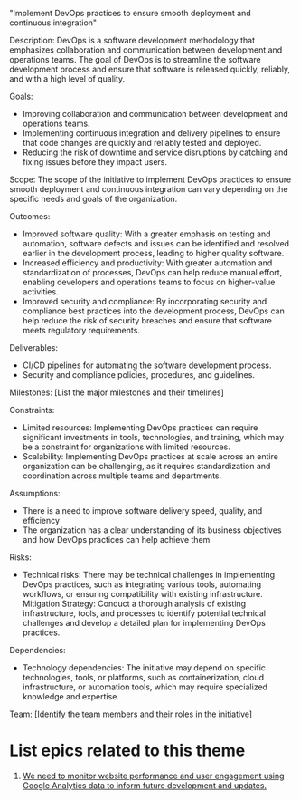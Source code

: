 "Implement DevOps practices to ensure smooth deployment and continuous integration"

Description: DevOps is a software development methodology that emphasizes collaboration and communication between development and operations teams. The goal of DevOps is to streamline the software development process and ensure that software is released quickly, reliably, and with a high level of quality.

Goals: 
* Improving collaboration and communication between development and operations teams.
* Implementing continuous integration and delivery pipelines to ensure that code changes are quickly and reliably tested and deployed.
* Reducing the risk of downtime and service disruptions by catching and fixing issues before they impact users.

Scope: The scope of the initiative to implement DevOps practices to ensure smooth deployment and continuous integration can vary depending on the specific needs and goals of the organization.

Outcomes: 
* Improved software quality: With a greater emphasis on testing and automation, software defects and issues can be identified and resolved earlier in the development process, leading to higher quality software.
* Increased efficiency and productivity: With greater automation and standardization of processes, DevOps can help reduce manual effort, enabling developers and operations teams to focus on higher-value activities.
* Improved security and compliance: By incorporating security and compliance best practices into the development process, DevOps can help reduce the risk of security breaches and ensure that software meets regulatory requirements.

Deliverables: 
* CI/CD pipelines for automating the software development process.
* Security and compliance policies, procedures, and guidelines.

Milestones: [List the major milestones and their timelines]

Constraints: 
* Limited resources: Implementing DevOps practices can require significant investments in tools, technologies, and training, which may be a constraint for organizations with limited resources.
* Scalability: Implementing DevOps practices at scale across an entire organization can be challenging, as it requires standardization and coordination across multiple teams and departments.

Assumptions: 
* There is a need to improve software delivery speed, quality, and efficiency 
* The organization has a clear understanding of its business objectives and how DevOps practices can help achieve them  

Risks: 
* Technical risks: There may be technical challenges in implementing DevOps practices, such as integrating various tools, automating workflows, or ensuring compatibility with existing infrastructure. Mitigation Strategy: Conduct a thorough analysis of existing infrastructure, tools, and processes to identify potential technical challenges and develop a detailed plan for implementing DevOps practices.

Dependencies: 
* Technology dependencies: The initiative may depend on specific technologies, tools, or platforms, such as containerization, cloud infrastructure, or automation tools, which may require specialized knowledge and expertise.

Team: [Identify the team members and their roles in the initiative]

# List epics related to this theme
1. [We need to monitor website performance and user engagement using Google Analytics data to inform future development and updates.](../../templates/theme/initiatives/epics/epic5.md)
